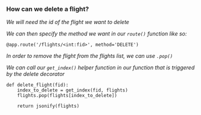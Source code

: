 ### How can we delete a flight?

*We will need the id of the flight we want to delete*

*We can then specify the method we want in our `route()` function like so:*

```buildoutcfg
@app.route('/flights/<int:fid>', method='DELETE')
```

*In order to remove the flight from the flights list, we can use `.pop()`*

*We can call our `get_index()` helper function in our function
that is triggered by the delete decorator*

```buildoutcfg
def delete_flight(fid):
    index_to_delete = get_index(fid, flights)
    flights.pop(flights[index_to_delete])
    
    return jsonify(flights)
```